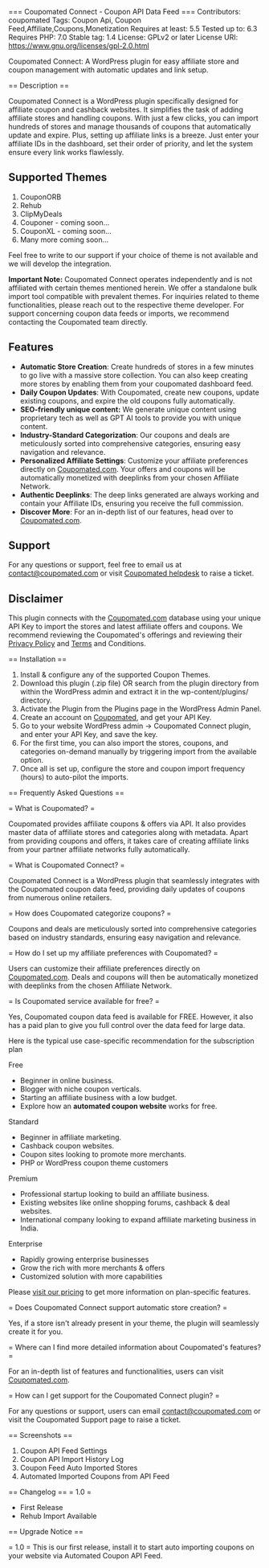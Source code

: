 === Coupomated Connect - Coupon API Data Feed  ===
Contributors: coupomated
Tags: Coupon Api, Coupon Feed,Affiliate,Coupons,Monetization
Requires at least: 5.5
Tested up to: 6.3
Requires PHP: 7.0
Stable tag: 1.4
License: GPLv2 or later
License URI: https://www.gnu.org/licenses/gpl-2.0.html

Coupomated Connect: A WordPress plugin for easy affiliate store and coupon management with automatic updates and link setup.

== Description ==

Coupomated Connect is a WordPress plugin specifically designed for affiliate coupon and cashback websites. It simplifies the task of adding affiliate stores and handling coupons. With just a few clicks, you can import hundreds of stores and manage thousands of coupons that automatically update and expire. Plus, setting up affiliate links is a breeze. Just enter your affiliate IDs in the dashboard, set their order of priority, and let the system ensure every link works flawlessly.

## Supported Themes

1. CouponORB
2. Rehub
3. ClipMyDeals
4. Couponer - coming soon...
5. CouponXL - coming soon...
6. Many more coming soon...

Feel free to write to our support if your choice of theme is not available and we will develop the integration.

  

**Important Note:** Coupomated Connect operates independently and is not affiliated with certain themes mentioned herein. We offer a standalone bulk import tool compatible with prevalent themes. For inquiries related to theme functionalities, please reach out to the respective theme developer. For support concerning coupon data feeds or imports, we recommend contacting the Coupomated team directly.

## Features

*   **Automatic Store Creation**: Create hundreds of stores in a few minutes to go live with a massive store collection. You can also keep creating more stores by enabling them from your coupomated dashboard feed.
*   **Daily Coupon Updates**: With Coupomated, create new coupons, update existing coupons, and expire the old coupons fully automatically.
*   **SEO-friendly unique content:** We generate unique content using proprietary tech as well as GPT AI tools to provide you with unique content.
*   **Industry-Standard Categorization**: Our coupons and deals are meticulously sorted into comprehensive categories, ensuring easy navigation and relevance.
*   **Personalized Affiliate Settings**: Customize your affiliate preferences directly on [Coupomated.com](https://www.coupomated.com/). Your offers and coupons will be automatically monetized with deeplinks from your chosen Affiliate Network.
*   **Authentic Deeplinks**: The deep links generated are always working and contain your Affiliate IDs, ensuring you receive the full commission.
*   **Discover More**: For an in-depth list of our features, head over to [Coupomated.com](https://www.coupomated.com/).

## Support

For any questions or support, feel free to email us at [contact@coupomated.com](mailto:contact@coupomated.com) or visit [Coupomated helpdesk](https://coupomated.tawk.help/) to raise a ticket.

## Disclaimer

This plugin connects with the [Coupomated.com](http://Coupomated.com) database using your unique API Key to import the stores and latest affiliate offers and coupons. We recommend reviewing the Coupomated\'s offerings and reviewing their [Privacy Policy](https://www.coupomated.com/privacy-policy/) and [Terms](https://www.coupomated.com/terms-and-condition/) and Conditions.


== Installation ==

1. Install & configure any of the supported Coupon Themes.
2. Download this plugin (.zip file) OR search from the plugin directory from within the WordPress admin and extract it in the wp-content/plugins/ directory.
3. Activate the Plugin from the Plugins page in the WordPress Admin Panel.
4. Create an account on [Coupomated](https://www.coupomated.com/?utm_source=wpccpluginlisting&utm_medium=stepscontent), and get your API Key.
5. Go to your website WordPress admin -> Coupomated Connect plugin, and enter your API Key, and save the key.
6. For the first time, you can also import the stores, coupons, and categories on-demand manually by triggering import from the available option.
7. Once all is set up, configure the store and coupon import frequency (hours) to auto-pilot the imports.

== Frequently Asked Questions ==


= What is Coupomated? =

Coupomated provides affiliate coupons & offers via API. It also provides master data of affiliate stores and categories along with metadata. Apart from providing coupons and offers, it takes care of creating affiliate links from your partner affiliate networks fully automatically.

  

= What is Coupomated Connect? =

Coupomated Connect is a WordPress plugin that seamlessly integrates with the Coupomated coupon data feed, providing daily updates of coupons from numerous online retailers.

  

= How does Coupomated categorize coupons? =

Coupons and deals are meticulously sorted into comprehensive categories based on industry standards, ensuring easy navigation and relevance.

  

= How do I set up my affiliate preferences with Coupomated? =

Users can customize their affiliate preferences directly on [Coupomated.com](http://Coupomated.com). Deals and coupons will then be automatically monetized with deeplinks from the chosen Affiliate Network.

  

= Is Coupomated service available for free? =

Yes, Coupomated coupon data feed is available for FREE. However, it also has a paid plan to give you full control over the data feed for large data.

Here is the typical use case-specific recommendation for the subscription plan

Free

*    Beginner in online business.
*    Blogger with niche coupon verticals.
*    Starting an affiliate business with a low budget.
*    Explore how an **automated coupon website** works for free.

Standard

*    Beginner in affiliate marketing.
*    Cashback coupon websites.
*    Coupon sites looking to promote more merchants.
*    PHP or WordPress coupon theme customers

Premium

*    Professional startup looking to build an affiliate business.
*    Existing websites like online shopping forums, cashback & deal websites.
*    International company looking to expand affiliate marketing business in India.

Enterprise

*   Rapidly growing enterprise businesses
*   Grow the rich with more merchants & offers
*   Customized solution with more capabilities

Please [visit our pricing](https://www.coupomated.com/coupon-api-subscription-pricing-plan/) to get more information on plan-specific features.

  

= Does Coupomated Connect support automatic store creation? =

Yes, if a store isn\'t already present in your theme, the plugin will seamlessly create it for you.

  

= Where can I find more detailed information about Coupomated\'s features? =

For an in-depth list of features and functionalities, users can visit [Coupomated.com](http://Coupomated.com).

  

= How can I get support for the Coupomated Connect plugin? =

For any questions or support, users can email [contact@coupomated.com](mailto:contact@coupomated.com) or visit the Coupomated Support page to raise a ticket.

  


== Screenshots ==
1. Coupon API Feed Settings
2. Coupon API Import History Log
3. Coupon Feed Auto Imported Stores
4. Automated Imported Coupons from API Feed

== Changelog ==
= 1.0 =
* First Release
* Rehub Import Available

== Upgrade Notice ==

= 1.0 =
This is our first release, install it to start auto importing coupons on your website via Automated Coupon API Feed.